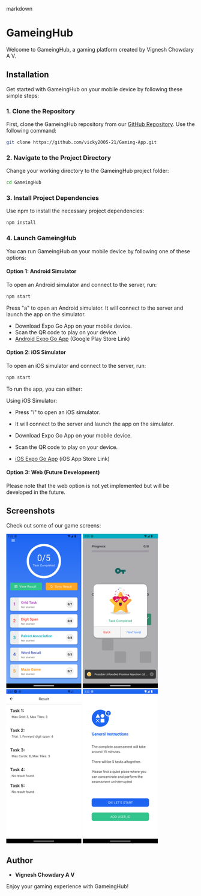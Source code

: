 markdown
# GameingHub

Welcome to GameingHub, a gaming platform created by Vignesh Chowdary A V.

## Installation

Get started with GameingHub on your mobile device by following these simple steps:

### 1. Clone the Repository

First, clone the GameingHub repository from our [GitHub Repository](https://github.com/vicky2005-21/Gaming-App.git). Use the following command:

```bash
git clone https://github.com/vicky2005-21/Gaming-App.git
```

### 2. Navigate to the Project Directory

Change your working directory to the GameingHub project folder:

```bash
cd GameingHub
```

### 3. Install Project Dependencies

Use npm to install the necessary project dependencies:

```bash
npm install
```

### 4. Launch GameingHub

You can run GameingHub on your mobile device by following one of these options:

#### Option 1: Android Simulator

To open an Android simulator and connect to the server, run:

```bash
npm start
```

Press "a" to open an Android simulator. It will connect to the server and launch the app on the simulator.

- Download Expo Go App on your mobile device.
- Scan the QR code to play on your device.
- [Android Expo Go App](https://play.google.com/store/apps/details?id=host.exp.exponent&referrer=www) (Google Play Store Link)

#### Option 2: iOS Simulator

To open an iOS simulator and connect to the server, run:

```bash
npm start
```

To run the app, you can either:

Using iOS Simulator:

- Press "i" to open an iOS simulator.
- It will connect to the server and launch the app on the simulator.

- Download Expo Go App on your mobile device.
- Scan the QR code to play on your device.
- [iOS Expo Go App](https://itunes.apple.com/app/apple-store/id982107779) (iOS App Store Link)

#### Option 3: Web (Future Development)

Please note that the web option is not yet implemented but will be developed in the future.

## Screenshots

Check out some of our game screens:

<img src="https://github.com/vicky2005-21/Gaming-App/blob/d59931534178149cca554315e18de60f6b69fba9/Home-Screen.png" width="200" /> <img src="https://github.com/vicky2005-21/Gaming-App/blob/83db473823a6087184eede8cc6b24792a490f03f/Screenshot_1698402313.png" width="200" /> <img src="https://github.com/vicky2005-21/Gaming-App/blob/5cf788656d671478cb005aad6c22eaf2eb7646c0/result.png" width="200" /> <img src="https://github.com/vicky2005-21/Gaming-App/blob/5cf788656d671478cb005aad6c22eaf2eb7646c0/opening%20page.png" width="200" />

## Author

- **Vignesh Chowdary A V**

Enjoy your gaming experience with GameingHub!
```

